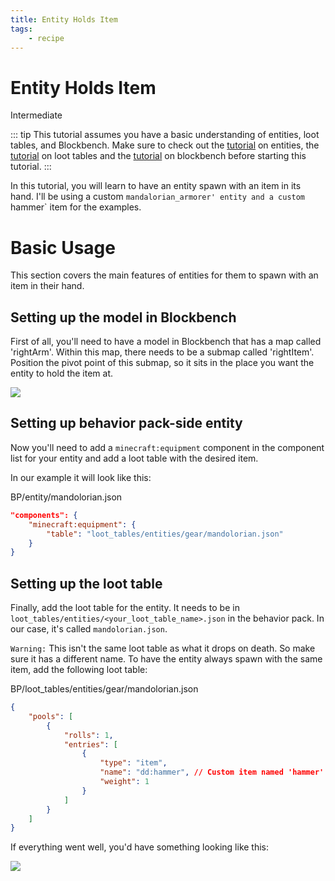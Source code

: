 ```yaml
---
title: Entity Holds Item
tags:
    - recipe
---
```


# Entity Holds Item

<Label color="yellow">Intermediate</Label>

::: tip
This tutorial assumes you have a basic understanding of entities, loot tables, and Blockbench. Make sure to check out the [tutorial](/guide/custom-entity-full) on entities, the [tutorial](/guide/loot_tables-recipes-spawn_rules) on loot tables and the [tutorial](/guide/creating-entity-visuals) on blockbench before starting this tutorial.
:::

In this tutorial, you will learn to have an entity spawn with an item in its hand. I'll be using a custom `mandalorian_armorer' entity and a custom `hammer` item for the examples.

# Basic Usage

This section covers the main features of entities for them to spawn with an item in their hand.

## Setting up the model in Blockbench

First of all, you'll need to have a model in Blockbench that has a map called 'rightArm'. Within this map, there needs to be a submap called 'rightItem'. Position the pivot point of this submap, so it sits in the place you want the entity to hold the item at.

![](/public/assets/images/tutorials/entity-holds-item/blockbench.png)

## Setting up behavior pack-side entity

Now you'll need to add a `minecraft:equipment` component in the component list for your entity and add a loot table with the desired item.

In our example it will look like this:

<CodeHeader>BP/entity/mandolorian.json</CodeHeader>

```json
"components": {
    "minecraft:equipment": {
        "table": "loot_tables/entities/gear/mandolorian.json"
    }
}
```

## Setting up the loot table

Finally, add the loot table for the entity. It needs to be in `loot_tables/entities/<your_loot_table_name>.json` in the behavior pack. In our case, it's called `mandolorian.json`.

`Warning:` This isn't the same loot table as what it drops on death. So make sure it has a different name.
To have the entity always spawn with the same item, add the following loot table:

<CodeHeader>BP/loot_tables/entities/gear/mandolorian.json</CodeHeader>

```json
{
	"pools": [
		{
			"rolls": 1,
			"entries": [
				{
					"type": "item",
					"name": "dd:hammer", // Custom item named 'hammer' with the identifier 'dd'.
					"weight": 1
				}
			]
		}
	]
}
```

If everything went well, you'd have something looking like this:

![](/public/assets/images/tutorials/entity-holds-item/finished_result.png)
